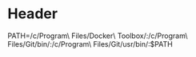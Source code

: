 <!-- TITLE: Brouillon -->
<!-- SUBTITLE: A quick summary of Brouillon -->

# Header

PATH=/c/Program\ Files/Docker\ Toolbox/:/c/Program\ Files/Git/bin/:/c/Program\ Files/Git/usr/bin/:$PATH